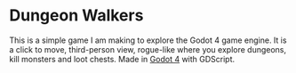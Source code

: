 # Dungeon Walkers

This is a simple game I am making to explore the Godot 4 game engine. It is a
click to move, third-person view, rogue-like where you explore dungeons, kill
monsters and loot chests. Made in [Godot 4](https://godotengine.org/) with
GDScript.
